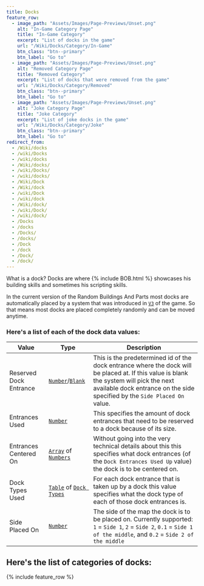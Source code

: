 ```yaml
---
title: Docks
feature_row:
  - image_path: "Assets/Images/Page-Previews/Unset.png"
    alt: "In-Game Category Page"
    title: "In-Game Category"
    excerpt: "List of docks in the game"
    url: "/Wiki/Docks/Category/In-Game"
    btn_class: "btn--primary"
    btn_label: "Go to"
  - image_path: "Assets/Images/Page-Previews/Unset.png"
    alt: "Removed Category Page"
    title: "Removed Category"
    excerpt: "List of docks that were removed from the game"
    url: "/Wiki/Docks/Category/Removed"
    btn_class: "btn--primary"
    btn_label: "Go to"
  - image_path: "Assets/Images/Page-Previews/Unset.png"
    alt: "Joke Category Page"
    title: "Joke Category"
    excerpt: "List of joke docks in the game"
    url: "/Wiki/Docks/Category/Joke"
    btn_class: "btn--primary"
    btn_label: "Go to"
redirect_from:
  - /Wiki/docks
  - /wiki/Docks
  - /wiki/docks
  - /Wiki/docks/
  - /wiki/Docks/
  - /wiki/docks/
  - /Wiki/Dock
  - /Wiki/dock
  - /wiki/Dock
  - /wiki/dock
  - /Wiki/dock/
  - /wiki/Dock/
  - /wiki/dock/
  - /Docks
  - /docks
  - /Docks/
  - /docks/
  - /Dock
  - /dock
  - /Dock/
  - /dock/
---
```


What is a dock? Docks are where {% include BOB.html %} showcases his building skills and sometimes his scripting skills.

In the current version of the Random Buildings And Parts most docks are automatically placed by a system that was introduced in [`V3`](/RBAP-Wiki/Wiki/Value-Types#rbap-version) of the game. So that means most docks are placed completely randomly and can be moved anytime.

### Here's a list of each of the dock data values:

| Value                  | Type                                                                                            | Description |
|-|-|-|
| Reserved Dock Entrance | [`Number`](/RBAP-Wiki/Wiki/Value-Types#number)/[`Blank`](/RBAP-Wiki/Wiki/Value-Types#blank)     | This is the predetermined id of the dock entrance where the dock will be placed at. If this value is blank the system will pick the next available dock entrance on the side specified by the `Side Placed On` value. |
| Entrances Used         | [`Number`](/RBAP-Wiki/Wiki/Value-Types#number)                                                  | This specifies the amount of dock entrances that need to be reserved to a dock because of its size. |
| Entrances Centered On  | [`Array`](/RBAP-Wiki/Wiki/Value-Types#array) of [`Numbers`](/RBAP-Wiki/Wiki/Value-Types#number) | Without going into the very technical details about this this specifies what dock entrances (of the `Dock Entrances Used Up` value) the dock is to be centered on. |
| Dock Types Used        | [`Table`](/RBAP-Wiki/Wiki/Value-Types#table) of [`Dock Types`](/RBAP-Wiki/Wiki/Dock-Types)      | For each dock entrance that is taken up by a dock this value specifies what the dock type of each of those dock entrances is. |
| Side Placed On         | [`Number`](/RBAP-Wiki/Wiki/Value-Types#number)                                                  | The side of the map the dock is to be placed on. Currently supported: `1` = `Side 1`, `2` = `Side 2`, `0.1` = `Side 1 of the middle`, and `0.2` = `Side 2 of the middle` |

## Here's the list of categories of docks:

{% include feature_row %}
